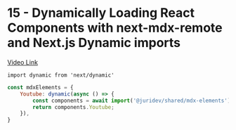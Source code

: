 # 15 - Dynamically Loading React Components with next-mdx-remote and Next.js Dynamic imports

[Video Link]()

<TimeStamp start="0:30" end="0:33">

`import dynamic from 'next/dynamic'`

</TimeStamp>


<TimeStamp start="0:42" end="0:46">

```jsx
const mdxElements = {
    Youtube: dynamic(async () => {
        const components = await import('@juridev/shared/mdx-elements');
        return components.Youtube;
    }),
}
```

</TimeStamp>